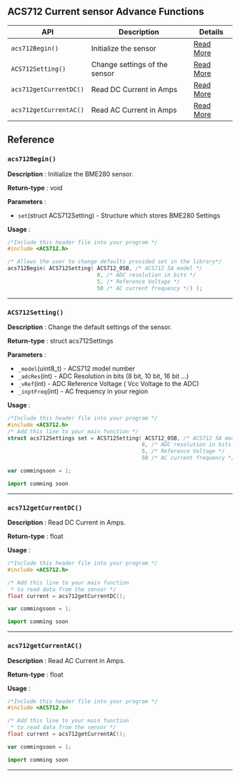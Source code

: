## ACS712 Current sensor Advance Functions 

| **API** | **Description** | **Details** |
| ------ | ------ | ------ |
| `acs712Begin()`| Initialize the sensor | [Read More](#acs712begin ) |
| `ACS712Setting()`| Change settings of the sensor | [Read More](#acs712setting ) |
| `acs712getCurrentDC()`| Read DC Current in Amps | [Read More](#acs712getcurrentdc) |
| `acs712getCurrentAC()`| Read AC Current in Amps | [Read More](#acs712getcurrentdc) |

## Reference 

### `acs712Begin()` 

**Description** : Initialize the BME280 sensor.

**Return-type** : void

**Parameters** :

*  `set`(struct ACS712Setting) - Structure which stores BME280 Settings   

**Usage** :
```c
/*Include this header file into your program */
#include <ACS712.h>

/* Allows the user to change defaults provided set in the library*/
acs712Begin( ACS712Setting( ACS712_05B, /* ACS712 5A model */
                            8, /* ADC resolution in bits */  
                            5, /* Reference Voltage */
                            50 /* AC current frequency */) );
```

---

### `ACS712Setting()` 

**Description** : Change the default settings of the sensor.

**Return-type** : struct acs712Settings

**Parameters** :

*  `_model`(uint8_t) - ACS712 model number 
*  `_adcRes`(int) - ADC Resolution in bits (8 bit, 10 bit, 16 bit ...) 
*  `_vRef`(int) -  ADC Reference Voltage ( Vcc Voltage to the ADC)
*  `_inptFreq`(int) - AC frequency in your region 


**Usage** : 
<!--DOCUSAURUS_CODE_TABS-->
<!--C-->
```c
/*Include this header file into your program */
#include <ACS712.h>
/* Add this line to your main function */
struct acs712Settings set = ACS712Setting( ACS712_05B, /* ACS712 5A model */
                                          8, /* ADC resolution in bits */  
                                          5, /* Reference Voltage */
                                          50 /* AC current frequency */ );
```
<!--JavaScript-->
```js
var commingsoon = 1;
```

<!--Python-->
```py
import comming soon 
```
<!--END_DOCUSAURUS_CODE_TABS--> 

---

### `acs712getCurrentDC()` 

**Description** : Read DC Current in Amps.

**Return-type** : float

**Usage** :
<!--DOCUSAURUS_CODE_TABS-->
<!--C-->
```c
/*Include this header file into your program */
#include <ACS712.h>

/* Add this line to your main function 
 * to read data from the sensor */
float current = acs712getCurrentDC();

```
<!--JavaScript-->
```js
var commingsoon = 1;
```

<!--Python-->
```py
import comming soon 
```
<!--END_DOCUSAURUS_CODE_TABS--> 

---

### `acs712getCurrentAC()` 

**Description** : Read AC Current in Amps.

**Return-type** : float

**Usage** : 
<!--DOCUSAURUS_CODE_TABS-->
<!--C-->
```c
/*Include this header file into your program */
#include <ACS712.h>

/* Add this line to your main function 
 * to read data from the sensor */
float current = acs712getCurrentAC();

```
<!--JavaScript-->
```js
var commingsoon = 1;
```

<!--Python-->
```py
import comming soon 
```
<!--END_DOCUSAURUS_CODE_TABS-->

---
